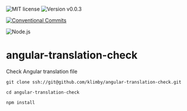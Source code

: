 ![MIT license](https://img.shields.io/badge/license-MIT-green.svg?style=plastic "MIT")
![Version v0.0.3](https://img.shields.io/badge/version-v0.0.3-blue.svg?style=plastic "Version v0.0.3")

[![Conventional Commits](https://img.shields.io/badge/Conventional%20Commits-1.0.0-yellow.svg)](https://conventionalcommits.org)

![Node.js](https://img.shields.io/badge/Node.js-14.18.2(Fermium)-yellow.svg?style=plastic "Node.js")

# angular-translation-check
Check Angular translation file

```
git clone ssh://git@github.com/klimby/angular-translation-check.git

cd angular-translation-check

npm install
```
